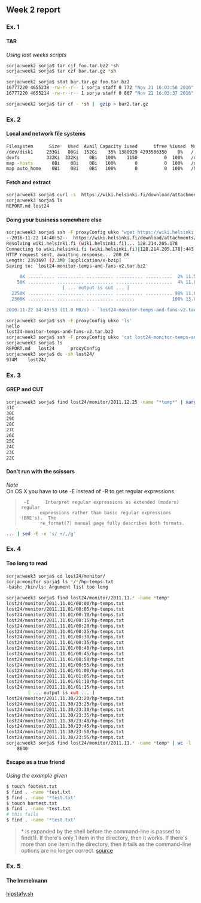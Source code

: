 Week 2 report
---

### Ex. 1
#### TAR
_Using last weeks scripts_
```bash
sorja:week2 sorja$ tar cjf foo.tar.bz2 *sh
sorja:week2 sorja$ tar czf bar.tar.gz *sh

sorja:week2 sorja$ stat bar.tar.gz foo.tar.bz2
16777220 4655238 -rw-r--r-- 1 sorja staff 0 772 "Nov 21 16:03:58 2016" "Nov 21 16:03:58 2016" "Nov 21 16:03:58 2016" "Nov 21 16:03:58 2016" 4096 8 0 bar.tar.gz
16777220 4655214 -rw-r--r-- 1 sorja staff 0 867 "Nov 21 16:03:37 2016" "Nov 21 16:03:31 2016" "Nov 21 16:03:31 2016" "Nov 21 16:03:31 2016" 4096 8 0 foo.tar.bz2
```

```bash
sorja:week2 sorja$ tar cf - *sh |  gzip > bar2.tar.gz
```

### Ex. 2
#### Local and network file systems
```bash
Filesystem      Size   Used  Avail Capacity iused      ifree %iused  Mounted on
/dev/disk1     233Gi   80Gi  152Gi    35% 1380929 4293586350    0%   /
devfs          332Ki  332Ki    0Bi   100%    1150          0  100%   /dev
map -hosts       0Bi    0Bi    0Bi   100%       0          0  100%   /net
map auto_home    0Bi    0Bi    0Bi   100%       0          0  100%   /home
```

#### Fetch and extract
```bash
sorja:week3 sorja$ curl -s  https://wiki.helsinki.fi/download/attachments/124126879/lost24-monitor-temps-and-fans-v2.tar.bz2 | tar xj
sorja:week3 sorja$ ls
REPORT.md lost24
```

#### Doing your business somewhere else
```bash
sorja:week3 sorja$ ssh -F proxyConfig ukko "wget https://wiki.helsinki.fi/download/attachments/124126879/lost24-monitor-temps-and-fans-v2.tar.bz2"
--2016-11-22 14:40:52--  https://wiki.helsinki.fi/download/attachments/124126879/lost24-monitor-temps-and-fans-v2.tar.bz2
Resolving wiki.helsinki.fi (wiki.helsinki.fi)... 128.214.205.178
Connecting to wiki.helsinki.fi (wiki.helsinki.fi)|128.214.205.178|:443... connected.
HTTP request sent, awaiting response... 200 OK
Length: 2393697 (2.3M) [application/x-bzip]
Saving to: `lost24-monitor-temps-and-fans-v2.tar.bz2'

     0K .......... .......... .......... .......... ..........  2% 11.5M 0s
    50K .......... .......... .......... .......... ..........  4% 11.8M 0s
                     [ ... output is cut ... ] 
  2250K .......... .......... .......... .......... .......... 98% 11.6M 0s
  2300K .......... .......... .......... .......              100% 13.0M=0.2s

2016-11-22 14:40:53 (11.0 MB/s) - `lost24-monitor-temps-and-fans-v2.tar.bz2' saved [2393697/2393697]

sorja:week3 sorja$ ssh -F proxyConfig ukko 'ls'
hello
lost24-monitor-temps-and-fans-v2.tar.bz2
sorja:week3 sorja$ ssh -F proxyConfig ukko 'cat lost24-monitor-temps-and-fans-v2.tar.bz2' | tar xj -
sorja:week3 sorja$ ls
REPORT.md   lost24      proxyConfig
sorja:week3 sorja$ du -sh lost24/
974M	lost24/
```

### Ex. 3
#### GREP and CUT
```bash
sorja:week3 sorja$ find lost24/monitor/2011.12.25 -name "*temp*" | xargs grep PROCESSOR_ZON | cut -d ' ' -f16 | cut -d '/' -f1 | sort | uniq | tail -r
31C
30C
29C
28C
27C
26C
25C
24C
23C
22C
```

#### Don't run with the scissors
_Note_  
On OS X you have to use -E instead of -R to get regular expressions
>      -E      Interpret regular expressions as extended (modern) regular
>	         expressions rather than basic regular expressions (BRE's).  The
>	         re_format(7) manual page fully describes both formats.

```bash
... | sed -E -e 's/ +/,/g'
```

### Ex. 4
#### Too long to read
```bash
sorja:week3 sorja$ cd lost24/monitor/
sorja:monitor sorja$ ls */*/hp-temps.txt
-bash: /bin/ls: Argument list too long
```

```bash
sorja:week3 sorja$ find lost24/monitor/2011.11.* -name *temp*
lost24/monitor/2011.11.01/00:00/hp-temps.txt
lost24/monitor/2011.11.01/00:05/hp-temps.txt
lost24/monitor/2011.11.01/00:10/hp-temps.txt
lost24/monitor/2011.11.01/00:15/hp-temps.txt
lost24/monitor/2011.11.01/00:20/hp-temps.txt
lost24/monitor/2011.11.01/00:25/hp-temps.txt
lost24/monitor/2011.11.01/00:30/hp-temps.txt
lost24/monitor/2011.11.01/00:35/hp-temps.txt
lost24/monitor/2011.11.01/00:40/hp-temps.txt
lost24/monitor/2011.11.01/00:45/hp-temps.txt
lost24/monitor/2011.11.01/00:50/hp-temps.txt
lost24/monitor/2011.11.01/00:55/hp-temps.txt
lost24/monitor/2011.11.01/01:00/hp-temps.txt
lost24/monitor/2011.11.01/01:05/hp-temps.txt
lost24/monitor/2011.11.01/01:10/hp-temps.txt
lost24/monitor/2011.11.01/01:15/hp-temps.txt
        [ ... output is cut ... ] 
lost24/monitor/2011.11.30/23:20/hp-temps.txt
lost24/monitor/2011.11.30/23:25/hp-temps.txt
lost24/monitor/2011.11.30/23:30/hp-temps.txt
lost24/monitor/2011.11.30/23:35/hp-temps.txt
lost24/monitor/2011.11.30/23:40/hp-temps.txt
lost24/monitor/2011.11.30/23:45/hp-temps.txt
lost24/monitor/2011.11.30/23:50/hp-temps.txt
lost24/monitor/2011.11.30/23:55/hp-temps.txt
sorja:week3 sorja$ find lost24/monitor/2011.11.* -name *temp* | wc -l
    8640
```
#### Escape as a true friend
_Using the example given_
```bash
$ touch footest.txt
$ find . -name *test.txt
$ find . -name '*test.txt'
$ touch bartest.txt
$ find . -name *test.txt
# this fails
$ find . -name '*test.txt'
```
>\* is expanded by the shell before the command-line is passed to find(1). If there's only 1 item in the directory, then it works. If there's more than one item in the directory, then it fails as the command-line options are no longer correct.
>[source](https://forums.freebsd.org/threads/29885/)

### Ex. 5
#### The Immelmann
[hipstafy.sh](hipstafy.sh)
